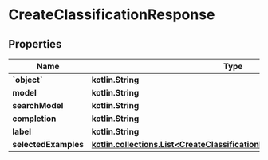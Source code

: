 
# CreateClassificationResponse

## Properties
Name | Type | Description | Notes
------------ | ------------- | ------------- | -------------
**&#x60;object&#x60;** | **kotlin.String** |  |  [optional]
**model** | **kotlin.String** |  |  [optional]
**searchModel** | **kotlin.String** |  |  [optional]
**completion** | **kotlin.String** |  |  [optional]
**label** | **kotlin.String** |  |  [optional]
**selectedExamples** | [**kotlin.collections.List&lt;CreateClassificationResponseSelectedExamples&gt;**](CreateClassificationResponseSelectedExamples.md) |  |  [optional]



